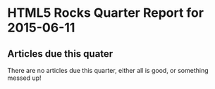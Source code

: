 HTML5 Rocks Quarter Report for 2015-06-11
=========================================

Articles due this quater
------------------------

There are no articles due this quarter, either all is good, or something messed up!

